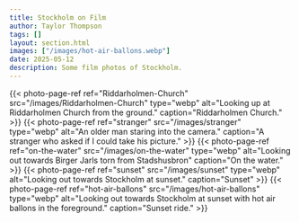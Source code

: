 ```yaml
---
title: Stockholm on Film
author: Taylor Thompson
tags: []
layout: section.html
images: ["/images/hot-air-ballons.webp"]
date: 2025-05-12
description: Some film photos of Stockholm.
---
```


{{< photo-page-ref ref="Riddarholmen-Church" src="/images/Riddarholmen-Church" type="webp" alt="Looking up at Riddarholmen Church from the ground." caption="Riddarholmen Church." >}}
{{< photo-page-ref ref="stranger" src="/images/stranger" type="webp" alt="An older man staring into the camera." caption="A stranger who asked if I could take his picture." >}}
{{< photo-page-ref ref="on-the-water" src="/images/on-the-water" type="webp" alt="Looking out towards Birger Jarls torn from Stadshusbron" caption="On the water." >}}
{{< photo-page-ref ref="sunset" src="/images/sunset" type="webp" alt="Looking out towards Stockholm at sunset." caption="Sunset" >}}
{{< photo-page-ref ref="hot-air-ballons" src="/images/hot-air-ballons" type="webp" alt="Looking out towards Stockholm at sunset with hot air ballons in the foreground." caption="Sunset ride." >}}

